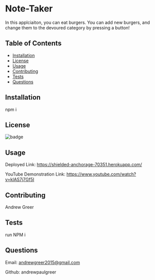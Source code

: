 # Note-Taker
In this applciaiton, you can eat burgers. You can add new burgers, and change them to the devoured category by pressing a button!

## Table of Contents

- [Installation](#installation)
- [License](#license)
- [Usage](#usage)
- [Contributing](#contributing)
- [Tests](#tests)
- [Questions](#questions)

## Installation

npm i

## License

![badge](https://img.shields.io/badge/License-MIT-green.svg)

## Usage

Deployed Link: https://shielded-anchorage-70351.herokuapp.com/

YouTube Demonstration Link: https://www.youtube.com/watch?v=klAS7j7Gf5I

## Contributing

Andrew Greer

## Tests

run NPM i

## Questions

Email: andrewgreer2015@gmail.com

Github: andrewpaulgreer
